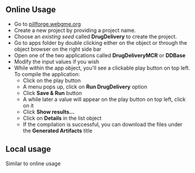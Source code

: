 ## Online Usage

* Go to [pillforge.webgme.org](http://pillforge.webgme.org)
* Create a new project by providing a project name.
* Choose an *existing seed* called **DrugDelivery** to create the project.
* Go to apps folder by double clicking either on the object or through the object browser on the right side bar
* Open one of the two applications called **DrugDeliveryMCR** or **DDBase**
* Modify the input values if you wish
* While within the app object, you'll see a clickable play button on top left. To compile the application:
  * Click on the play button
  * A menu pops up, click on **Run DrugDelivery** option
  * Click **Save & Run** button
  * A while later a value will appear on the play button on top left, click on it
  * Click **Show results...**
  * Click on **Details** in the list object
  * If the compilation is successful, you can download the files under the **Generated Artifacts** title

## Local usage
Similar to online usage
